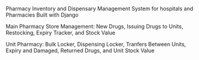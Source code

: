 Pharmacy Inventory and Dispensary Management System for hospitals and Pharmacies Built with Django

  Main Pharmacy Store Management:
  New Drugs,
  Issuing Drugs to Units,
  Restocking,
  Expiry Tracker,
  and Stock Value

  Unit Pharmacy:
   Bulk Locker,
   Dispensing Locker,
   Tranfers Between Units,
   Expiry and Damaged,
   Returned Drugs,
   and Unit Stock Value
